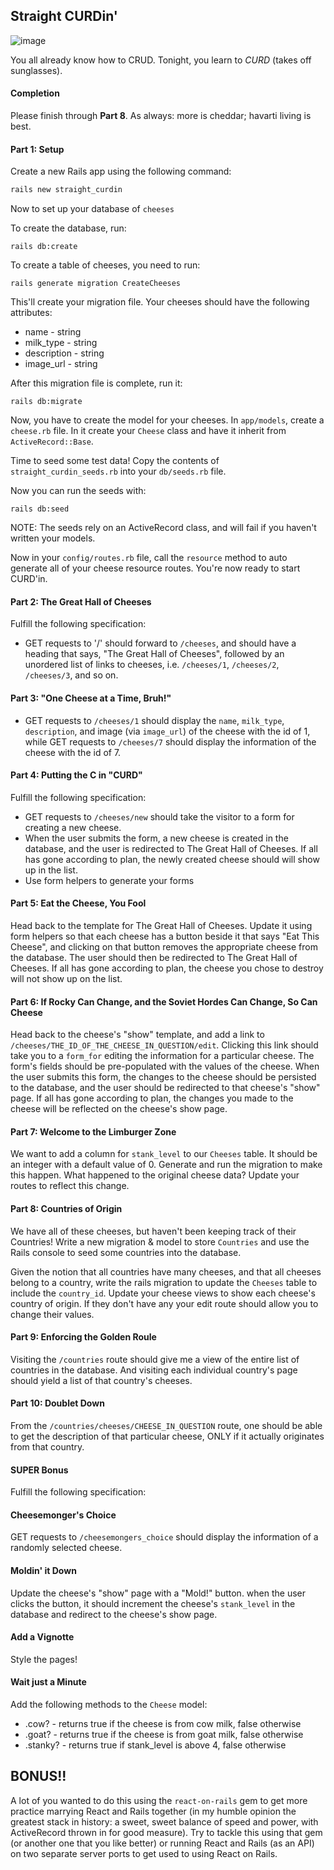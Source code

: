 ## Straight CURDin'

![image](https://media.giphy.com/media/332SpoiZo7ToI/giphy.gif)

You all already know how to CRUD. Tonight, you learn to *CURD* (takes off sunglasses).

#### Completion

Please finish through __Part 8__. As always: more is cheddar; havarti living is best.

#### Part 1: Setup

Create a new Rails app using the following command:

```bash
rails new straight_curdin
```

Now to set up your database of `cheeses`

To create the database, run:

`rails db:create`

To create a table of cheeses, you need to run:

`rails generate migration CreateCheeses`

This'll create your migration file. Your cheeses should have the following attributes:

- name - string
- milk_type - string
- description - string
- image_url - string

After this migration file is complete, run it:

`rails db:migrate`

Now, you have to create the model for your cheeses. In `app/models`, create a `cheese.rb` file. In it create your `Cheese` class and have it inherit from `ActiveRecord::Base`.

Time to seed some test data! Copy the contents of `straight_curdin_seeds.rb` into your `db/seeds.rb` file.

Now you can run the seeds with:

`rails db:seed`

NOTE: The seeds rely on an ActiveRecord class, and will fail if you haven't written your models.

Now in your `config/routes.rb` file, call the `resource` method to auto generate all of your cheese resource routes. You're now ready to start CURD'in.

#### Part 2: The Great Hall of Cheeses

Fulfill the following specification:

- GET requests to '/' should forward to `/cheeses`, and should have a heading that says, "The Great Hall of Cheeses", followed by an unordered list of links to cheeses, i.e. `/cheeses/1`, `/cheeses/2`, `/cheeses/3`, and so on.

#### Part 3: "One Cheese at a Time, Bruh!"
- GET requests to `/cheeses/1` should display the `name`, `milk_type`, `description`, and image (via `image_url`) of the cheese with the id of 1, while GET requests to `/cheeses/7` should display the information of the cheese with the id of 7.

#### Part 4: Putting the C in "CURD"

Fulfill the following specification:

- GET requests to `/cheeses/new` should take the visitor to a form for creating a new cheese.
- When the user submits the form, a new cheese is created in the database, and the user is redirected to The Great Hall of Cheeses. If all has gone according to plan, the newly created cheese should will show up in the list.
- Use form helpers to generate your forms

#### Part 5: Eat the Cheese, You Fool

Head back to the template for The Great Hall of Cheeses. Update it using form helpers so that each cheese has a button beside it that says "Eat This Cheese", and clicking on that button removes the appropriate cheese from the database. The user should then be redirected to The Great Hall of Cheeses. If all has gone according to plan, the cheese you chose to destroy will not show up on the list.

#### Part 6: If Rocky Can Change, and the Soviet Hordes Can Change, So Can Cheese

Head back to the cheese's "show" template, and add a link to `/cheeses/THE_ID_OF_THE_CHEESE_IN_QUESTION/edit`. Clicking this link should take you to a `form_for` editing the information for a particular cheese. The form's fields should be pre-populated with the values of the cheese. When the user submits this form, the changes to the cheese should be persisted to the database, and the user should be redirected to that cheese's "show" page. If all has gone according to plan, the changes you made to the cheese will be reflected on the cheese's show page.

#### Part 7: Welcome to the Limburger Zone

We want to add a column for `stank_level` to our `Cheeses` table. It should be an integer with a default value of 0. Generate and run the migration to make this happen. What happened to the original cheese data? Update your routes to reflect this change.

#### Part 8: Countries of Origin

We have all of these cheeses, but haven't been keeping track of their Countries!
Write a new migration & model to store `Countries` and use the Rails console to seed some countries into the database.

Given the notion that all countries have many cheeses, and that all cheeses belong to a country, write the rails migration to update the `Cheeses` table to include the `country_id`. Update your cheese views to show each cheese's country of origin. If they don't have any your edit route should allow you to change their values.

#### Part 9: Enforcing the Golden Roule

Visiting the `/countries` route should give me a view of the entire list of countries in the database. And visiting each individual country's page should yield a list of that country's cheeses.

#### Part 10: Doublet Down

From the `/countries/cheeses/CHEESE_IN_QUESTION` route, one should be able to get the description of that particular cheese, ONLY if it actually originates from that country.

#### SUPER Bonus

Fulfill the following specification:

#### Cheesemonger's Choice

GET requests to `/cheesemongers_choice` should display the information of a randomly selected cheese.

#### Moldin' it Down

Update the cheese's "show" page with a "Mold!" button. when the user clicks the button, it should increment the cheese's `stank_level` in the database and redirect to the cheese's show page.

#### Add a Vignotte

Style the pages!

#### Wait just a Minute

Add the following methods to the `Cheese` model:

- .cow? - returns true if the cheese is from cow milk, false otherwise
- .goat? - returns true if the cheese is from goat milk, false otherwise
- .stanky? - returns true if stank_level is above 4, false otherwise


## BONUS!!
A lot of you wanted to do this using the `react-on-rails` gem to get more practice marrying React and Rails together (in my humble opinion the greatest stack in history: a sweet, sweet balance of speed and power, with ActiveRecord thrown in for good measure). Try to tackle this using that gem (or another one that you like better) or running React and Rails (as an API) on two separate server ports to get used to using React on Rails.
